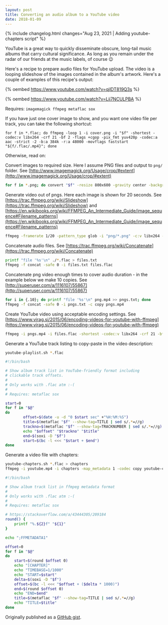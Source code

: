 ```yaml
---
layout: post
title: Converting an audio album to a YouTube video
date: 2018-01-09
---
```

{% include changelog.html changes="Aug 23, 2021 | Adding youtube-chapters script" %}

YouTube is a great way to quickly disseminate obscure, long-tail music albums that carry cultural significance. As long as you remain under the radar of our friends at the music labels, of course :wink:

Here's a recipe to prepare audio files for YouTube upload. The video is a looping slideshow of the images contained in the album's artwork. Here's a couple of examples of this recipe's output:

{% oembed https://www.youtube.com/watch?v=qjlDT819Q3s %}

{% oembed https://www.youtube.com/watch?v=Lii7NCULPBA %}

Requires: `imagemagick ffmpeg metaflac sox`

If you have just one cover image to show, and you want one video file per track, you can take the following shortcut:

```for f in *.flac; do ffmpeg -loop 1 -i cover.png -i "$f" -shortest -codec:v libx264 -crf 21 -bf 2 -flags +cgop -pix_fmt yuv420p -codec:a aac -strict -2 -b:a 384k -r:a 48000 -movflags faststart "${f/.flac/.mp4}"; done```

Otherwise, read on:

 Convert images to required size. Here I assume PNG files and output to `png/` folder. See [http://www.imagemagick.org/Usage/crop/#extent](http://www.imagemagick.org/Usage/crop/#extent)

```bash
for f in *.png; do convert "$f" -resize 800x600 -gravity center -background black -extent 800x600 png/"$f".png; done
```

 Generate video out of pngs. Here each image is shown for 20 seconds. See [https://trac.ffmpeg.org/wiki/Slideshow](https://trac.ffmpeg.org/wiki/Slideshow) and [https://en.wikibooks.org/wiki/FFMPEG_An_Intermediate_Guide/image_sequence#Filename_patterns](https://en.wikibooks.org/wiki/FFMPEG_An_Intermediate_Guide/image_sequence#Filename_patterns)

```bash
ffmpeg -framerate 1/20 -pattern_type glob -i "png/*.png" -c:v libx264 -vf "fps=25,format=yuv420p" png.mp4
```

 Concatenate audio files. See [https://trac.ffmpeg.org/wiki/Concatenate](https://trac.ffmpeg.org/wiki/Concatenate)

```bash
printf "file '%s'\n" ./*.flac > files.txt
ffmpeg -f concat -safe 0 -i files.txt files.flac
```

 Concatenate png video enough times to cover audio duration - in the example below we make 10 copies. See [http://superuser.com/a/1116107/55867](http://superuser.com/a/1116107/55867)

```bash
for i in {.10}; do printf "file '%s'\n" png.mp4 >> pngs.txt; done
ffmpeg -f concat -safe 0 -i pngs.txt -c copy pngs.mp4
```

 Create YouTube video using acceptable encoding settings. See [https://www.virag.si/2015/06/encoding-videos-for-youtube-with-ffmpeg](https://www.virag.si/2015/06/encoding-videos-for-youtube-with-ffmpeg)

```bash
ffmpeg -i pngs.mp4 -i files.flac -shortest -codec:v libx264 -crf 21 -bf 2 -flags +cgop -pix_fmt yuv420p -codec:a aac -strict -2 -b:a 384k -r:a 48000 -movflags faststart youtube.mp4
```

 Generate a YouTube track listing to copy-paste in the video description:

```bash
youtube-playlist.sh *.flac
```

```bash
#!/bin/bash

# Show album track list in YouTube-friendly format including
# clickable track offsets.
#
# Only works with .flac atm :-(
#
# Requires: metaflac sox

start=0
for f in "$@"
do
        offset=$(date -u -d "0 $start sec" +"%H:%M:%S")
        title=$(metaflac "$f" --show-tag=TITLE | sed s/.*=//g)
        trackno=$(metaflac "$f" --show-tag=TRACKNUMBER | sed s/.*=//g)
        echo "$offset" "$trackno" "$title"
        end=$(soxi -D "$f")
        start=$(bc -l <<< "$start + $end")
done
```

 Generate a video file with chapters:

```bash
youtube-chapters.sh *.flac > chapters
ffmpeg -i youtube.mp4 -i chapters -map_metadata 1 -codec copy youtube-chapters.mp4
```

```bash
#!/bin/bash

# Show album track list in ffmpeg metadata format
#
# Only works with .flac atm :-(
#
# Requires: metaflac sox

# https://stackoverflow.com/a/43444305/209184
round() {
	printf "%.${2}f" "${1}"
}

echo ";FFMETADATA1"

offset=0
for f in "$@"
do
	start=$(round $offset 0)
	echo "[CHAPTER]"
	echo "TIMEBASE=1/1000"
	echo "START=$start"
	delta=$(soxi -D "$f")
	offset=$(bc -l <<< "$offset + ($delta * 1000)")
	end=$(round $offset 0)
	echo "END=$end"
	title=$(metaflac "$f" --show-tag=TITLE | sed s/.*=//g)
	echo "TITLE=$title"
done
```

Originally published as a [GitHub gist](https://gist.github.com/infojunkie/6f9e6d0c9dce9be44116b7a828accc20).
